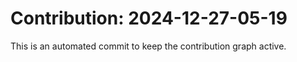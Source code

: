 # Contribution: 2024-12-27-05-19
This is an automated commit to keep the contribution graph active.
